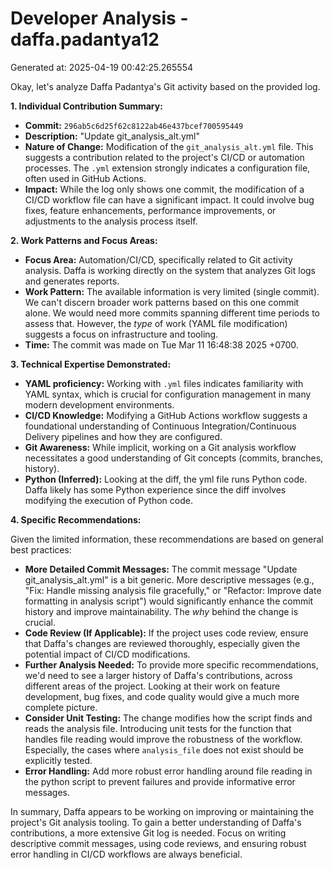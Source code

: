 # Developer Analysis - daffa.padantya12
Generated at: 2025-04-19 00:42:25.265554

Okay, let's analyze Daffa Padantya's Git activity based on the provided log.

**1. Individual Contribution Summary:**

*   **Commit:** `296ab5c6d25f62c8122ab46e437bcef700595449`
*   **Description:** "Update git\_analysis\_alt.yml"
*   **Nature of Change:**  Modification of the `git_analysis_alt.yml` file.  This suggests a contribution related to the project's CI/CD or automation processes.  The `.yml` extension strongly indicates a configuration file, often used in GitHub Actions.
*   **Impact:** While the log only shows one commit, the modification of a CI/CD workflow file can have a significant impact.  It could involve bug fixes, feature enhancements, performance improvements, or adjustments to the analysis process itself.

**2. Work Patterns and Focus Areas:**

*   **Focus Area:** Automation/CI/CD, specifically related to Git activity analysis. Daffa is working directly on the system that analyzes Git logs and generates reports.
*   **Work Pattern:** The available information is very limited (single commit).  We can't discern broader work patterns based on this one commit alone. We would need more commits spanning different time periods to assess that.  However, the *type* of work (YAML file modification) suggests a focus on infrastructure and tooling.
*   **Time:**  The commit was made on Tue Mar 11 16:48:38 2025 +0700.

**3. Technical Expertise Demonstrated:**

*   **YAML proficiency:**  Working with `.yml` files indicates familiarity with YAML syntax, which is crucial for configuration management in many modern development environments.
*   **CI/CD Knowledge:** Modifying a GitHub Actions workflow suggests a foundational understanding of Continuous Integration/Continuous Delivery pipelines and how they are configured.
*   **Git Awareness:**  While implicit, working on a Git analysis workflow necessitates a good understanding of Git concepts (commits, branches, history).
*   **Python (Inferred):**  Looking at the diff, the yml file runs Python code. Daffa likely has some Python experience since the diff involves modifying the execution of Python code.

**4. Specific Recommendations:**

Given the limited information, these recommendations are based on general best practices:

*   **More Detailed Commit Messages:**  The commit message "Update git\_analysis\_alt.yml" is a bit generic.  More descriptive messages (e.g., "Fix: Handle missing analysis file gracefully," or "Refactor: Improve date formatting in analysis script") would significantly enhance the commit history and improve maintainability.  The *why* behind the change is crucial.
*   **Code Review (If Applicable):**  If the project uses code review, ensure that Daffa's changes are reviewed thoroughly, especially given the potential impact of CI/CD modifications.
*   **Further Analysis Needed:**  To provide more specific recommendations, we'd need to see a larger history of Daffa's contributions, across different areas of the project.  Looking at their work on feature development, bug fixes, and code quality would give a much more complete picture.
*   **Consider Unit Testing:** The change modifies how the script finds and reads the analysis file. Introducing unit tests for the function that handles file reading would improve the robustness of the workflow. Especially, the cases where `analysis_file` does not exist should be explicitly tested.
*   **Error Handling:** Add more robust error handling around file reading in the python script to prevent failures and provide informative error messages.

In summary, Daffa appears to be working on improving or maintaining the project's Git analysis tooling. To gain a better understanding of Daffa's contributions, a more extensive Git log is needed.  Focus on writing descriptive commit messages, using code reviews, and ensuring robust error handling in CI/CD workflows are always beneficial.
